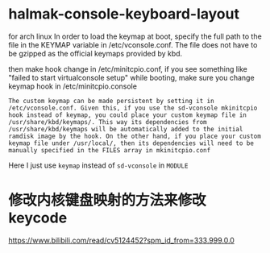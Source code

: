 # halmak-console-keyboard-layout
for arch linux
 In order to load the keymap at boot, specify the full path to the file in the KEYMAP variable in /etc/vconsole.conf. The file does not have to be gzipped as the official keymaps provided by kbd.
 
 then make hook change in /etc/minitcpio.conf,
 if you see something like "failed to start virtualconsole setup" while booting, make sure you change keymap hook in /etc/minitcpio.console

 ```The custom keymap can be made persistent by setting it in /etc/vconsole.conf. Given this, if you use the sd-vconsole mkinitcpio hook instead of keymap, you could place your custom keymap file in /usr/share/kbd/keymaps/. This way its dependencies from /usr/share/kbd/keymaps will be automatically added to the initial ramdisk image by the hook. On the other hand, if you place your custom keymap file under /usr/local/, then its dependencies will need to be manually specified in the FILES array in mkinitcpio.conf```
 
 Here I just use `keymap` instead of `sd-vconsole` in `MODULE`

# 修改内核键盘映射的方法来修改keycode 
https://www.bilibili.com/read/cv5124452?spm_id_from=333.999.0.0
